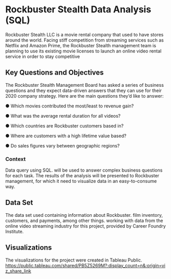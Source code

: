# Rockbuster Stealth Data Analysis (SQL)
Rockbuster Stealth LLC is a movie rental company that used to have stores around the
world. Facing stiff competition from streaming services such as Netflix and Amazon Prime,
the Rockbuster Stealth management team is planning to use its existing movie licenses to
launch an online video rental service in order to stay competitive
## Key Questions and Objectives
The Rockbuster Stealth Management Board has asked a series of business questions and
they expect data-driven answers that they can use for their 2020 company strategy. Here are
the main questions they’d like to answer:

● Which movies contributed the most/least to revenue gain?

● What was the average rental duration for all videos?

● Which countries are Rockbuster customers based in?

● Where are customers with a high lifetime value based?

● Do sales figures vary between geographic regions?

### Context
Data query using SQL. will be used to answer complex business questions for each
task.
The results of the analysis will be presented to Rockbuster management, for which
it need to visualize data in an easy-to-consume way.
## Data Set
The data set used containing information about Rockbuster.
film inventory, customers, and payments, among other things.
working with data from the online video streaming industry for this
project, provided by Career Foundry Institute.

## Visualizations

The visualizations for the project were created in Tableau Public.
https://public.tableau.com/shared/PB5Z5269M?:display_count=n&:origin=viz_share_link
